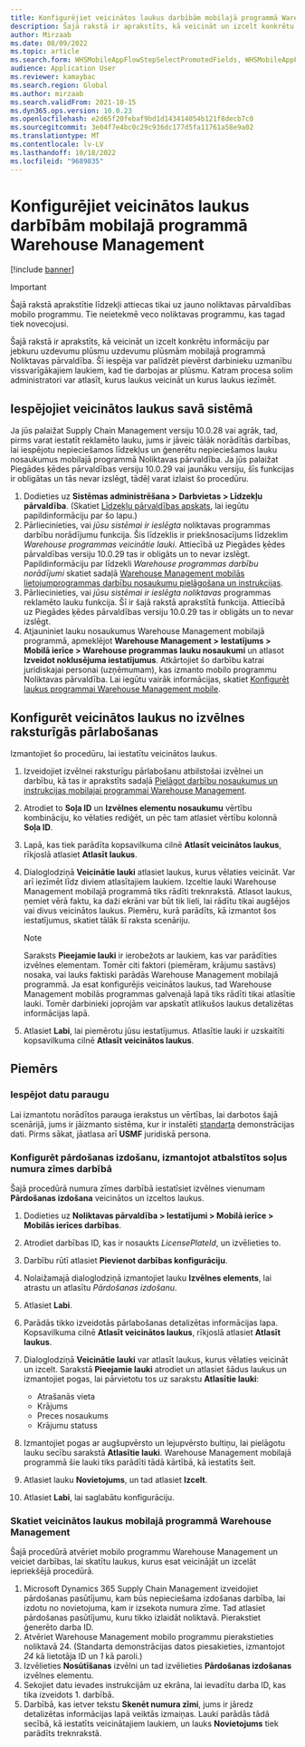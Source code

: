 ```yaml
---
title: Konfigurējiet veicinātos laukus darbībām mobilajā programmā Warehouse Management
description: Šajā rakstā ir aprakstīts, kā veicināt un izcelt konkrētu informāciju par jebkuru uzdevumu plūsmu uzdevumu plūsmām mobilajā programmā Noliktavas pārvaldība.
author: Mirzaab
ms.date: 08/09/2022
ms.topic: article
ms.search.form: WHSMobileAppFlowStepSelectPromotedFields, WHSMobileAppFlowStepListPage, WHSMobileAppFlowStepAddDetour, WHSMobileAppFlowStepDetourSelectFields
audience: Application User
ms.reviewer: kamaybac
ms.search.region: Global
ms.author: mirzaab
ms.search.validFrom: 2021-10-15
ms.dyn365.ops.version: 10.0.23
ms.openlocfilehash: e2d65f20febaf9bd1d143414054b121f8decb7c0
ms.sourcegitcommit: 3e04f7e4bc0c29c936dc177d5fa11761a58e9a02
ms.translationtype: MT
ms.contentlocale: lv-LV
ms.lasthandoff: 10/18/2022
ms.locfileid: "9689835"
---
```

# <a name="configure-promoted-fields-for-steps-in-the-warehouse-management-mobile-app"></a>Konfigurējiet veicinātos laukus darbībām mobilajā programmā Warehouse Management

[!include [banner](../includes/banner.md)]

> [!IMPORTANT]
> Šajā rakstā aprakstītie līdzekļi attiecas tikai uz jauno noliktavas pārvaldības mobilo programmu. Tie neietekmē veco noliktavas programmu, kas tagad tiek novecojusi.

Šajā rakstā ir aprakstīts, kā veicināt un izcelt konkrētu informāciju par jebkuru uzdevumu plūsmu uzdevumu plūsmām mobilajā programmā Noliktavas pārvaldība. Šī iespēja var palīdzēt pievērst darbinieku uzmanību vissvarīgākajiem laukiem, kad tie darbojas ar plūsmu. Katram procesa solim administratori var atlasīt, kurus laukus veicināt un kurus laukus iezīmēt.

## <a name="enable-promoted-fields-in-your-system"></a>Iespējojiet veicinātos laukus savā sistēmā

Ja jūs palaižat Supply Chain Management versiju 10.0.28 vai agrāk, tad, pirms varat iestatīt reklamēto lauku, jums ir jāveic tālāk norādītās darbības, lai iespējotu nepieciešamos līdzekļus un ģenerētu nepieciešamos lauku nosaukumus mobilajā programmā Noliktavas pārvaldība. Ja jūs palaižat Piegādes ķēdes pārvaldības versiju 10.0.29 vai jaunāku versiju, šīs funkcijas ir obligātas un tās nevar izslēgt, tādēļ varat izlaist šo procedūru.

1. Dodieties uz **Sistēmas administrēšana \> Darbvietas \> Līdzekļu pārvaldība**. (Skatiet [Līdzekļu pārvaldības apskats](../../fin-ops-core/fin-ops/get-started/feature-management/feature-management-overview.md), lai iegūtu papildinformāciju par šo lapu.)
1. Pārliecinieties, vai *jūsu sistēmai ir ieslēgta* noliktavas programmas darbību norādījumu funkcija. Šis līdzeklis ir priekšnosacījums līdzeklim *Warehouse programmas veicinātie lauki*. Attiecībā uz Piegādes ķēdes pārvaldības versiju 10.0.29 tas ir obligāts un to nevar izslēgt. Papildinformāciju par līdzekli *Warehouse programmas darbību norādījumi* skatiet sadaļā [Warehouse Management mobilās lietojumprogrammas darbību nosaukumu pielāgošana un instrukcijas](mobile-app-titles-instructions.md).
1. Pārliecinieties, vai *jūsu sistēmai ir ieslēgta noliktavas* programmas reklamēto lauku funkcija. Šī ir šajā rakstā aprakstītā funkcija. Attiecībā uz Piegādes ķēdes pārvaldības versiju 10.0.29 tas ir obligāts un to nevar izslēgt.
1. Atjauniniet lauku nosaukumus Warehouse Management mobilajā programmā, apmeklējot **Warehouse Management \> Iestatījums \> Mobilā ierīce \> Warehouse programmas lauku nosaukumi** un atlasot **Izveidot noklusējuma iestatījumus**. Atkārtojiet šo darbību katrai juridiskajai personai (uzņēmumam), kas izmanto mobilo programmu Noliktavas pārvaldība. Lai iegūtu vairāk informācijas, skatiet [Konfigurēt laukus programmai Warehouse Management mobile](configure-app-field-names-priorities-warehouse.md).

## <a name="configure-promoted-fields-from-a-menu-specific-override"></a>Konfigurēt veicinātos laukus no izvēlnes raksturīgās pārlabošanas

Izmantojiet šo procedūru, lai iestatītu veicinātos laukus.

1. Izveidojiet izvēlnei raksturīgu pārlabošanu atbilstošai izvēlnei un darbību, kā tas ir aprakstīts sadaļā [Pielāgot darbību nosaukumus un instrukcijas mobilajai programmai Warehouse Management](mobile-app-titles-instructions.md).
1. Atrodiet to **Soļa ID** un **Izvēlnes elementu nosaukumu** vērtību kombināciju, ko vēlaties rediģēt, un pēc tam atlasiet vērtību kolonnā **Soļa ID**.
1. Lapā, kas tiek parādīta kopsavilkuma cilnē **Atlasīt veicinātos laukus**, rīkjoslā atlasiet **Atlasīt laukus**.
1. Dialoglodziņā **Veicinātie lauki** atlasiet laukus, kurus vēlaties veicināt. Var arī iezīmēt līdz diviem atlasītajiem laukiem. Izceltie lauki Warehouse Management mobilajā programmā tiks rādīti treknrakstā. Atlasot laukus, ņemiet vērā faktu, ka daži ekrāni var būt tik lieli, lai rādītu tikai augšējos vai divus veicinātos laukus. Piemēru, kurā parādīts, kā izmantot šos iestatījumus, skatiet tālāk šī raksta scenāriju.

    > [!NOTE]
    > Saraksts **Pieejamie lauki** ir ierobežots ar laukiem, kas var parādīties izvēlnes elementam. Tomēr citi faktori (piemēram, krājumu sastāvs) nosaka, vai lauks faktiski parādās Warehouse Management mobilajā programmā. Ja esat konfigurējis veicinātos laukus, tad Warehouse Management mobilās programmas galvenajā lapā tiks rādīti tikai atlasītie lauki. Tomēr darbinieki joprojām var apskatīt atlikušos laukus detalizētas informācijas lapā.

1. Atlasiet **Labi**, lai piemērotu jūsu iestatījumus. Atlasītie lauki ir uzskaitīti kopsavilkuma cilnē **Atlasīt veicinātos laukus**.

## <a name="example-scenario"></a>Piemērs

### <a name="enable-sample-data"></a>Iespējot datu paraugu

Lai izmantotu norādītos parauga ierakstus un vērtības, lai darbotos šajā scenārijā, jums ir jāizmanto sistēma, kur ir instalēti [standarta](../../fin-ops-core/fin-ops/get-started/demo-data.md) demonstrācijas dati. Pirms sākat, jāatlasa arī **USMF** juridiskā persona.

### <a name="configure-sales-picking-with-promoted-steps-on-the-license-plate-step"></a>Konfigurēt pārdošanas izdošanu, izmantojot atbalstītos soļus numura zīmes darbībā

Šajā procedūrā numura zīmes darbībā iestatīsiet izvēlnes vienumam **Pārdošanas izdošana** veicinātos un izceltos laukus.

1. Dodieties uz **Noliktavas pārvaldība \> Iestatījumi \> Mobilā ierīce \> Mobilās ierīces darbības**.
1. Atrodiet darbības ID, kas ir nosaukts *LicensePlateId*, un izvēlieties to.
1. Darbību rūtī atlasiet **Pievienot darbības konfigurāciju**.
1. Nolaižamajā dialoglodziņā izmantojiet lauku **Izvēlnes elements**, lai atrastu un atlasītu *Pārdošanas izdošanu*.
1. Atlasiet **Labi**.
1. Parādās tikko izveidotās pārlabošanas detalizētas informācijas lapa. Kopsavilkuma cilnē **Atlasīt veicinātos laukus**, rīkjoslā atlasiet **Atlasīt laukus**.
1. Dialoglodziņā **Veicinātie lauki** var atlasīt laukus, kurus vēlaties veicināt un izcelt. Sarakstā **Pieejamie lauki** atrodiet un atlasiet šādus laukus un izmantojiet pogas, lai pārvietotu tos uz sarakstu **Atlasītie lauki**:

    - Atrašanās vieta
    - Krājums
    - Preces nosaukums
    - Krājumu statuss

1. Izmantojiet pogas ar augšupvērsto un lejupvērsto bultiņu, lai pielāgotu lauku secību sarakstā **Atlasītie lauki**. Warehouse Management mobilajā programmā šie lauki tiks parādīti tādā kārtībā, kā iestatīts šeit.
1. Atlasiet lauku **Novietojums**, un tad atlasiet **Izcelt**.
1. Atlasiet **Labi**, lai saglabātu konfigurāciju.

### <a name="view-the-promoted-fields-in-the-warehouse-management-mobile-app"></a>Skatiet veicinātos laukus mobilajā programmā Warehouse Management

Šajā procedūrā atvēriet mobilo programmu Warehouse Management un veiciet darbības, lai skatītu laukus, kurus esat veicinājāt un izcelāt iepriekšējā procedūrā.

1. Microsoft Dynamics 365 Supply Chain Management izveidojiet pārdošanas pasūtījumu, kam būs nepieciešama izdošanas darbība, lai izdotu no novietojuma, kam ir izsekota numura zīme. Tad atlasiet pārdošanas pasūtījumu, kuru tikko izlaidāt noliktavā. Pierakstiet ģenerēto darba ID.
1. Atvēriet Warehouse Management mobilo programmu pierakstieties noliktavā 24. (Standarta demonstrācijas datos piesakieties, izmantojot *24* kā lietotāja ID un *1* kā paroli.)
1. Izvēlieties **Nosūtīšanas** izvēlni un tad izvēlieties **Pārdošanas izdošanas** izvēlnes elementu.
1. Sekojiet datu ievades instrukcijām uz ekrāna, lai ievadītu darba ID, kas tika izveidots 1. darbībā.
1. Darbībā, kas ietver tekstu **Skenēt numura zīmi**, jums ir jāredz detalizētas informācijas lapā veiktās izmaiņas. Lauki parādās tādā secībā, kā iestatīts veicinātajiem laukiem, un lauks **Novietojums** tiek parādīts treknrakstā.
